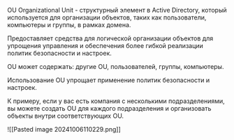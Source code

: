 OU Organizational Unit - структурный элемент в Active Directory, который используется для организации объектов, таких как пользователи, компьютеры и группы, в рамках домена.

Предоставляет средства для логической организации объектов для упрощения управления и обеспечения более гибкой реализации политик безопасности и настроек.

OU может содержать: другие OU, пользователей, группы, компьютеры. 

Использование OU упрощает применение политик безопасности и настроек.

К примеру, если у вас есть компания с несколькими подразделениями, вы можете создать OU для каждого подразделения и организовать объекты внутри соответствующих OU.

![[Pasted image 20241006110229.png]]
